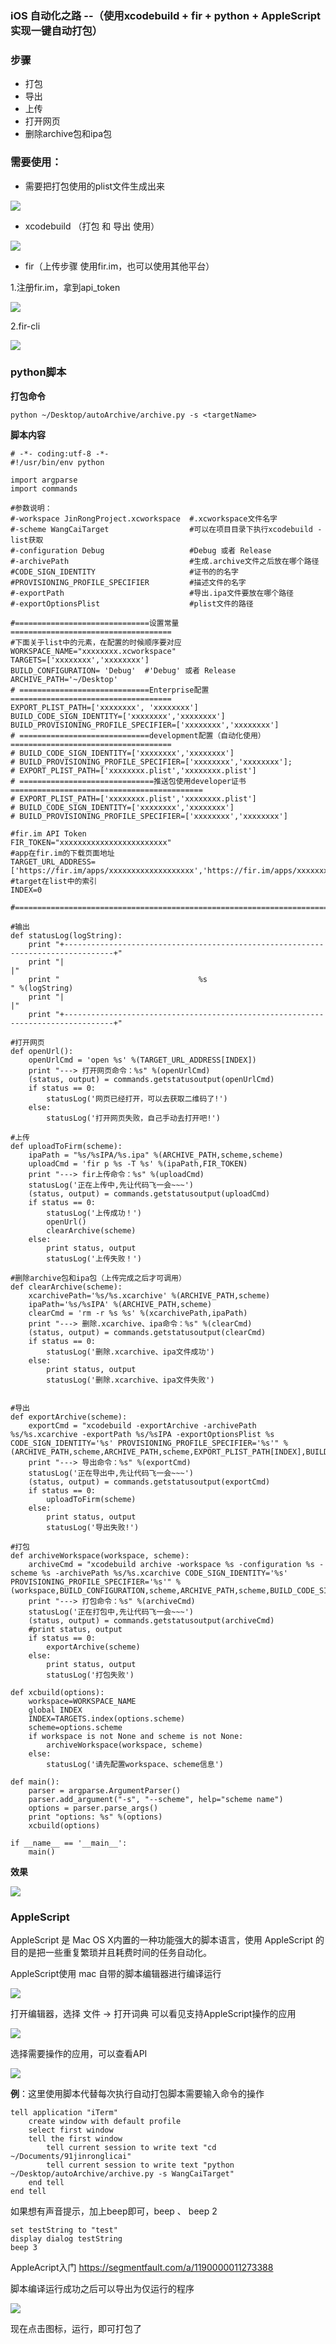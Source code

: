 

### iOS 自动化之路 --（使用xcodebuild + fir + python + AppleScript实现一键自动打包）

	

### 步骤
- 打包
- 导出
- 上传
- 打开网页
- 删除archive包和ipa包

### 需要使用：

- 需要把打包使用的plist文件生成出来
<img src="img/autoArchiveFile.png"/>

- xcodebuild （打包 和 导出 使用）
<img src="img/xcodebuild.jpg"/>

- fir（上传步骤 使用fir.im，也可以使用其他平台）

1.注册fir.im，拿到api_token

<img src="img/fir_api_token.jpg"/>


2.fir-cli

<img src="img/fir-cli.png"/>


### python脚本


**打包命令**


```
python ~/Desktop/autoArchive/archive.py -s <targetName>

```

**脚本内容**


```
# -*- coding:utf-8 -*-
#!/usr/bin/env python

import argparse
import commands

#参数说明：
#-workspace JinRongProject.xcworkspace  #.xcworkspace文件名字
#-scheme WangCaiTarget   				#可以在项目目录下执行xcodebuild -list获取
#-configuration Debug    				#Debug 或者 Release
#-archivePath                           #生成.archive文件之后放在哪个路径
#CODE_SIGN_IDENTITY						#证书的的名字
#PROVISIONING_PROFILE_SPECIFIER			#描述文件的名字
#-exportPath							#导出.ipa文件要放在哪个路径
#-exportOptionsPlist                    #plist文件的路径

#==============================设置常量====================================
#下面关于list中的元素，在配置的时候顺序要对应
WORKSPACE_NAME="xxxxxxxx.xcworkspace"
TARGETS=['xxxxxxxx','xxxxxxxx']
BUILD_CONFIGURATION= 'Debug'  #'Debug' 或者 Release
ARCHIVE_PATH='~/Desktop'
# =============================Enterprise配置====================================
EXPORT_PLIST_PATH=['xxxxxxxx', 'xxxxxxxx']
BUILD_CODE_SIGN_IDENTITY=['xxxxxxxx','xxxxxxxx']
BUILD_PROVISIONING_PROFILE_SPECIFIER=['xxxxxxxx','xxxxxxxx']
# =============================development配置（自动化使用）====================================
# BUILD_CODE_SIGN_IDENTITY=['xxxxxxxx','xxxxxxxx']
# BUILD_PROVISIONING_PROFILE_SPECIFIER=['xxxxxxxx','xxxxxxxx'];
# EXPORT_PLIST_PATH=['xxxxxxxx.plist','xxxxxxxx.plist']
# ==============================推送包使用developer证书===========================================
# EXPORT_PLIST_PATH=['xxxxxxxx.plist','xxxxxxxx.plist']
# BUILD_CODE_SIGN_IDENTITY=['xxxxxxxx','xxxxxxxx']
# BUILD_PROVISIONING_PROFILE_SPECIFIER=['xxxxxxxx','xxxxxxxx']

#fir.im API Token
FIR_TOKEN="xxxxxxxxxxxxxxxxxxxxxxxx"
#app在fir.im的下载页面地址
TARGET_URL_ADDRESS=['https://fir.im/apps/xxxxxxxxxxxxxxxxxxx','https://fir.im/apps/xxxxxxxxxxxxxxxxxxx']  
#target在list中的索引
INDEX=0

#=========================================================================

#输出
def statusLog(logString):
	print "+---------------------------------------------------------------------------------+"
	print "|                                                                                 |"
	print "                               %s                                                  " %(logString)
	print "|                                                                                 |"
	print "+---------------------------------------------------------------------------------+"

#打开网页
def openUrl():
	openUrlCmd = 'open %s' %(TARGET_URL_ADDRESS[INDEX])
	print "---> 打开网页命令：%s" %(openUrlCmd)
	(status, output) = commands.getstatusoutput(openUrlCmd)
	if status == 0:
		statusLog('网页已经打开，可以去获取二维码了!')
	else:
		statusLog('打开网页失败，自己手动去打开吧!')
		
#上传
def uploadToFirm(scheme):
	ipaPath = "%s/%sIPA/%s.ipa" %(ARCHIVE_PATH,scheme,scheme)
	uploadCmd = 'fir p %s -T %s' %(ipaPath,FIR_TOKEN)
	print "---> fir上传命令：%s" %(uploadCmd)
	statusLog('正在上传中,先让代码飞一会~~~')
	(status, output) = commands.getstatusoutput(uploadCmd)
	if status == 0:
		statusLog('上传成功！')
		openUrl()
		clearArchive(scheme)
	else:
		print status, output
		statusLog('上传失败！')

#删除archive包和ipa包（上传完成之后才可调用）
def clearArchive(scheme):
	xcarchivePath='%s/%s.xcarchive' %(ARCHIVE_PATH,scheme)
	ipaPath='%s/%sIPA' %(ARCHIVE_PATH,scheme)
	clearCmd = 'rm -r %s %s' %(xcarchivePath,ipaPath) 
	print "---> 删除.xcarchive、ipa命令：%s" %(clearCmd)
	(status, output) = commands.getstatusoutput(clearCmd)
	if status == 0:
		statusLog('删除.xcarchive、ipa文件成功')
	else:
		print status, output
		statusLog('删除.xcarchive、ipa文件失败')


#导出
def exportArchive(scheme):
	exportCmd = "xcodebuild -exportArchive -archivePath %s/%s.xcarchive -exportPath %s/%sIPA -exportOptionsPlist %s CODE_SIGN_IDENTITY='%s' PROVISIONING_PROFILE_SPECIFIER='%s'" %(ARCHIVE_PATH,scheme,ARCHIVE_PATH,scheme,EXPORT_PLIST_PATH[INDEX],BUILD_CODE_SIGN_IDENTITY[INDEX],BUILD_PROVISIONING_PROFILE_SPECIFIER[INDEX])
	print "---> 导出命令：%s" %(exportCmd)
	statusLog('正在导出中,先让代码飞一会~~~')
	(status, output) = commands.getstatusoutput(exportCmd)
	if status == 0:
		uploadToFirm(scheme)
	else:
		print status, output
		statusLog('导出失败!')

#打包
def archiveWorkspace(workspace, scheme):
	archiveCmd = "xcodebuild archive -workspace %s -configuration %s -scheme %s -archivePath %s/%s.xcarchive CODE_SIGN_IDENTITY='%s' PROVISIONING_PROFILE_SPECIFIER='%s'" %(workspace,BUILD_CONFIGURATION,scheme,ARCHIVE_PATH,scheme,BUILD_CODE_SIGN_IDENTITY[INDEX],BUILD_PROVISIONING_PROFILE_SPECIFIER[INDEX])
	print "---> 打包命令：%s" %(archiveCmd)
	statusLog('正在打包中,先让代码飞一会~~~')
	(status, output) = commands.getstatusoutput(archiveCmd)
	#print status, output
	if status == 0:
		exportArchive(scheme)
	else:
		print status, output
		statusLog('打包失败')	

def xcbuild(options):
	workspace=WORKSPACE_NAME
	global INDEX
	INDEX=TARGETS.index(options.scheme)
	scheme=options.scheme
	if workspace is not None and scheme is not None:
		archiveWorkspace(workspace, scheme)
	else:
		statusLog('请先配置workspace、scheme信息')
	
def main():
	parser = argparse.ArgumentParser()
	parser.add_argument("-s", "--scheme", help="scheme name")
	options = parser.parse_args()
	print "options: %s" %(options)
	xcbuild(options)
	
if __name__ == '__main__':
	main()

```

**效果**

<img src="img/WechatIMG149.jpeg"/>



### AppleScript

AppleScript 是 Mac OS X内置的一种功能强大的脚本语言，使用 AppleScript 的目的是把一些重复繁琐并且耗费时间的任务自动化。

AppleScript使用 mac 自带的脚本编辑器进行编译运行

<img src="img/123.png"/>

打开编辑器，选择 文件 -> 打开词典 可以看见支持AppleScript操作的应用

<img src="img/cidian.png"/>

选择需要操作的应用，可以查看API

<img src="img/api.png"/>


**例**：这里使用脚本代替每次执行自动打包脚本需要输入命令的操作


```
tell application "iTerm"
	create window with default profile
	select first window
	tell the first window
		tell current session to write text "cd ~/Documents/91jinronglicai"
		tell current session to write text "python ~/Desktop/autoArchive/archive.py -s WangCaiTarget"
	end tell
end tell
```

如果想有声音提示，加上beep即可，beep 、 beep 2

```
set testString to "test"
display dialog testString
beep 3
```


AppleAcript入门 <https://segmentfault.com/a/1190000011273388>

脚本编译运行成功之后可以导出为仅运行的程序

<img src="img/application.png"/>

现在点击图标，运行，即可打包了 
